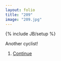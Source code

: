```yaml
---
layout: folio
title: "209"
image: "209.jpg"
---
```

{% include JB/setup %}

<div class="copy">
	<p>Another cyclist!</p>
</div>

<div class="choice">
	<ol>
		<li><a href="210.html">
			Continue
</a></li>
	</ol>
</div>